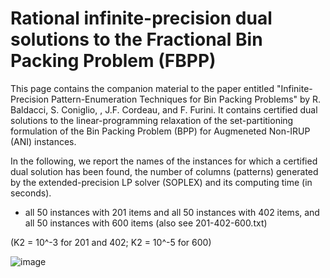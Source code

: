 # Rational infinite-precision dual solutions to the Fractional Bin Packing Problem (FBPP)

This page contains the companion material to the paper entitled "Infinite-Precision Pattern-Enumeration Techniques for Bin Packing Problems" by R. Baldacci, S. Coniglio, , J.F. Cordeau, and F. Furini. It contains certified dual solutions to the linear-programming relaxation of the set-partitioning formulation of the Bin Packing Problem (BPP) for Augmeneted Non-IRUP (ANI) instances.

In the following, we report the names of the instances for which a certified dual solution has been found, the number of columns (patterns) generated by the extended-precision LP solver (SOPLEX) and its computing time  (in seconds).

- all 50 instances with 201 items and all 50 instances with 402 items, and all 50 instances with 600 items (also see 201-402-600.txt)

(K2 = 10^-3 for 201 and 402; K2 = 10^-5 for 600)

![image](https://user-images.githubusercontent.com/33290924/123682153-8b36d600-d842-11eb-8154-e84c839faba6.png)



